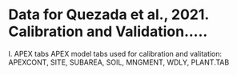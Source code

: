 #  Data for Quezada et al., 2021. Calibration and Validation.....

I. APEX tabs
APEX model tabs used for calibration and valitation: APEXCONT, SITE, SUBAREA, SOIL, MNGMENT, WDLY, PLANT.TAB

